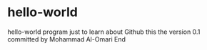 # hello-world
hello-world program just to learn about Github
this the version 0.1 committed by Mohammad Al-Omari
End
